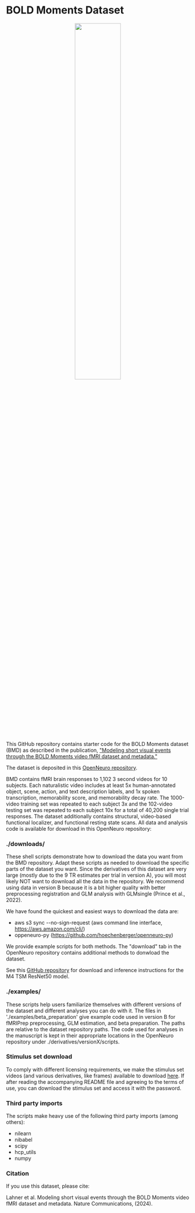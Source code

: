 # BOLD Moments Dataset
<p align="center">
    <img src="images/BOLDMoments_mosaic.gif" width="50%" height="auto">
</p>

This GitHub repository contains starter code for the BOLD Moments dataset (BMD) as described in
the publication, ["Modeling short visual events through the BOLD Moments video fMRI dataset and metadata."](https://www.biorxiv.org/content/10.1101/2023.03.12.530887v2)

The dataset is deposited in this [OpenNeuro repository]([todo](https://openneuro.org/datasets/ds005165)).
    
BMD contains fMRI brain responses to 1,102 3 second videos for 10 subjects. Each naturalistic video
includes at least 5x human-annotated object, scene, action, and text description labels, and 
1x spoken transcription, memorability score, and memorability decay rate. The 1000-video training
set was repeated to each subject 3x and the 102-video testing set was repeated to each subject
10x for a total of 40,200 single trial responses. The dataset additionally contains structural, 
video-based functional localizer, and functional resting state scans. All data and analysis code
is available for download in this OpenNeuro repository:

### ./downloads/
These shell scripts demonstrate how to download the data you want from the BMD repository. Adapt these scripts as needed to download the
specific parts of the dataset you want.
Since the derivatives of this dataset are very large (mostly due to the 9 TR estimates per trial in version A),
you will most likely NOT want to download all the data in the repository. We recommend using data in version B because it is a bit higher quality with better preprocessing
registration and GLM analysis with GLMsingle (Prince et al., 2022).

We have found the quickest and easiest ways to download the data are:
 - aws s3 sync --no-sign-request (aws command line interface, https://aws.amazon.com/cli/)
 - oppeneuro-py (https://github.com/hoechenberger/openneuro-py)

We provide example scripts for both methods. The "download" tab in the OpenNeuro repository contains additional methods to donwload the dataset.

See this [GitHub repository](https://github.com/pbw-Berwin/M4-pretrained) for download and inference instructions for the M4 TSM ResNet50 model.

### ./examples/
These scripts help users familiarize themselves with different versions of the dataset and different analyses
you can do with it. The files in './examples/beta_preparation' give example code used in version B for fMRIPrep preprocessing, GLM estimation, and beta preparation. The paths are relative to the dataset repository paths. The code used for analyses in 
the manuscript is kept in their appropriate locations in the OpenNeuro repository under ./derivatives/versionX/scripts. 

### Stimulus set download
To comply with different licensing requirements, we make the stimulus set videos (and various derivatives, like frames) available to download [here](https://boldmomentsdataset.csail.mit.edu/stimuli_metadata). If after reading the accompanying README file and agreeing to the terms of use, you can download the stimulus set and access it with the password.

### Third party imports
The scripts make heavy use of the following third party imports (among others):
- nilearn
- nibabel
- scipy
- hcp_utils
- numpy

### Citation
If you use this dataset, please cite:

Lahner et al. Modeling short visual events through the BOLD Moments video fMRI dataset and metadata. Nature Communications, (2024).
